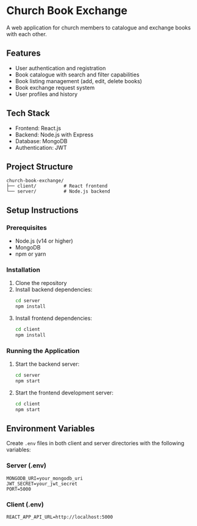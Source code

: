 # Church Book Exchange

A web application for church members to catalogue and exchange books with each other.

## Features

- User authentication and registration
- Book catalogue with search and filter capabilities
- Book listing management (add, edit, delete books)
- Book exchange request system
- User profiles and history

## Tech Stack

- Frontend: React.js
- Backend: Node.js with Express
- Database: MongoDB
- Authentication: JWT

## Project Structure

```
church-book-exchange/
├── client/          # React frontend
└── server/          # Node.js backend
```

## Setup Instructions

### Prerequisites

- Node.js (v14 or higher)
- MongoDB
- npm or yarn

### Installation

1. Clone the repository
2. Install backend dependencies:
   ```bash
   cd server
   npm install
   ```
3. Install frontend dependencies:
   ```bash
   cd client
   npm install
   ```

### Running the Application

1. Start the backend server:
   ```bash
   cd server
   npm start
   ```

2. Start the frontend development server:
   ```bash
   cd client
   npm start
   ```

## Environment Variables

Create `.env` files in both client and server directories with the following variables:

### Server (.env)
```
MONGODB_URI=your_mongodb_uri
JWT_SECRET=your_jwt_secret
PORT=5000
```

### Client (.env)
```
REACT_APP_API_URL=http://localhost:5000
```
